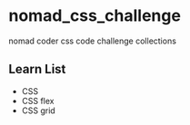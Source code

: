 # nomad_css_challenge
nomad coder css code challenge collections

## Learn List
- CSS
- CSS flex
- CSS grid
